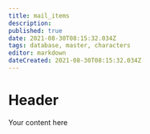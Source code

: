 ```yaml
---
title: mail_items
description: 
published: true
date: 2021-08-30T08:15:32.034Z
tags: database, master, characters
editor: markdown
dateCreated: 2021-08-30T08:15:32.034Z
---
```


# Header
Your content here